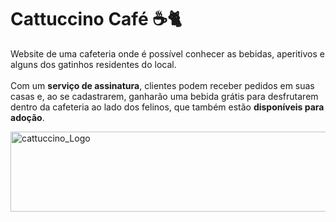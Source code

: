 # Cattuccino Café ☕🐈

Website de uma cafeteria onde é possível conhecer as bebidas, aperitivos e alguns dos gatinhos residentes do local. <br><br>
Com um <strong>serviço de assinatura</strong>, clientes podem receber pedidos em suas casas e, ao se cadastrarem, ganharão uma bebida grátis para desfrutarem dentro da cafeteria ao lado dos felinos, que também estão <strong>disponíveis para adoção</strong>.
<br>

<img align="center" alt="cattuccino_Logo" height="128" width="512" src="https://cdn.discordapp.com/attachments/1241211642612809748/1241211987527077940/logo_1.png?ex=6649603e&is=66480ebe&hm=4b58f9563066ee7573922531baf08eb2309d1684cd39b4d07807e6bbeb44d734&">

